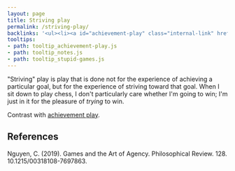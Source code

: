 ```yaml
---
layout: page
title: Striving play
permalink: /striving-play/
backlinks: '<ul><li><a id="achievement-play" class="internal-link" href="/achievement-play/">Achievement play</a></li><li><a id="notes" class="internal-link" href="/notes/">Notes</a></li><li><a id="stupid-games" class="internal-link" href="/stupid-games/">Stupid games</a></li></ul>'
tooltips: 
- path: tooltip_achievement-play.js
- path: tooltip_notes.js
- path: tooltip_stupid-games.js
---
```


"Striving" play is play that is done not for the experience of achieving a particular goal, but for the experience of striving toward that goal. When I sit down to play chess, I don't particularly care whether I'm going to win; I'm just in it for the pleasure of *trying* to win.

Contrast with <a id="achievement-play" class="internal-link" href="/achievement-play/">achievement play</a>.

## References

Nguyen, C. (2019). Games and the Art of Agency. Philosophical Review. 128. 10.1215/00318108-7697863.